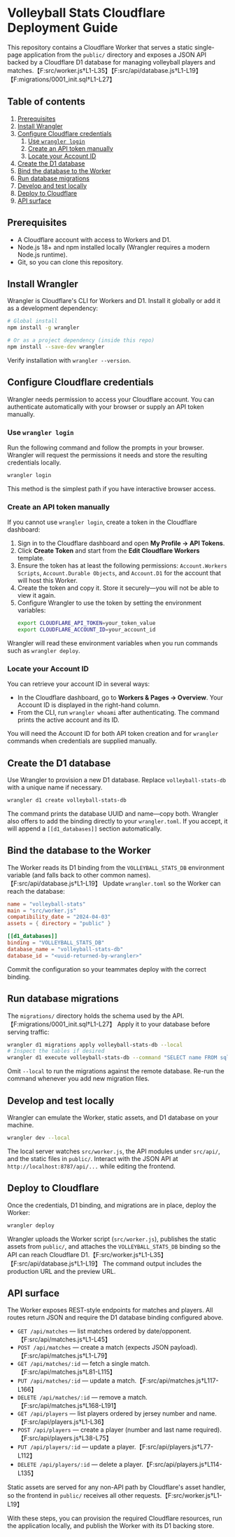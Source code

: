# Volleyball Stats Cloudflare Deployment Guide

This repository contains a Cloudflare Worker that serves a static single-page application from the `public/` directory and exposes a JSON API backed by a Cloudflare D1 database for managing volleyball players and matches.【F:src/worker.js†L1-L35】【F:src/api/database.js†L1-L19】【F:migrations/0001_init.sql†L1-L27】

## Table of contents
1. [Prerequisites](#prerequisites)
2. [Install Wrangler](#install-wrangler)
3. [Configure Cloudflare credentials](#configure-cloudflare-credentials)
   1. [Use `wrangler login`](#use-wrangler-login)
   2. [Create an API token manually](#create-an-api-token-manually)
   3. [Locate your Account ID](#locate-your-account-id)
4. [Create the D1 database](#create-the-d1-database)
5. [Bind the database to the Worker](#bind-the-database-to-the-worker)
6. [Run database migrations](#run-database-migrations)
7. [Develop and test locally](#develop-and-test-locally)
8. [Deploy to Cloudflare](#deploy-to-cloudflare)
9. [API surface](#api-surface)

## Prerequisites

- A Cloudflare account with access to Workers and D1.
- Node.js 18+ and npm installed locally (Wrangler requires a modern Node.js runtime).
- Git, so you can clone this repository.

## Install Wrangler

Wrangler is Cloudflare's CLI for Workers and D1. Install it globally or add it as a development dependency:

```bash
# Global install
npm install -g wrangler

# Or as a project dependency (inside this repo)
npm install --save-dev wrangler
```

Verify installation with `wrangler --version`.

## Configure Cloudflare credentials

Wrangler needs permission to access your Cloudflare account. You can authenticate automatically with your browser or supply an API token manually.

### Use `wrangler login`

Run the following command and follow the prompts in your browser. Wrangler will request the permissions it needs and store the resulting credentials locally.

```bash
wrangler login
```

This method is the simplest path if you have interactive browser access.

### Create an API token manually

If you cannot use `wrangler login`, create a token in the Cloudflare dashboard:

1. Sign in to the Cloudflare dashboard and open **My Profile → API Tokens**.
2. Click **Create Token** and start from the **Edit Cloudflare Workers** template.
3. Ensure the token has at least the following permissions: `Account.Workers Scripts`, `Account.Durable Objects`, and `Account.D1` for the account that will host this Worker.
4. Create the token and copy it. Store it securely—you will not be able to view it again.
5. Configure Wrangler to use the token by setting the environment variables:
   ```bash
   export CLOUDFLARE_API_TOKEN=your_token_value
   export CLOUDFLARE_ACCOUNT_ID=your_account_id
   ```

Wrangler will read these environment variables when you run commands such as `wrangler deploy`.

### Locate your Account ID

You can retrieve your account ID in several ways:

- In the Cloudflare dashboard, go to **Workers & Pages → Overview**. Your Account ID is displayed in the right-hand column.
- From the CLI, run `wrangler whoami` after authenticating. The command prints the active account and its ID.

You will need the Account ID for both API token creation and for `wrangler` commands when credentials are supplied manually.

## Create the D1 database

Use Wrangler to provision a new D1 database. Replace `volleyball-stats-db` with a unique name if necessary.

```bash
wrangler d1 create volleyball-stats-db
```

The command prints the database UUID and name—copy both. Wrangler also offers to add the binding directly to your `wrangler.toml`. If you accept, it will append a `[[d1_databases]]` section automatically.

## Bind the database to the Worker

The Worker reads its D1 binding from the `VOLLEYBALL_STATS_DB` environment variable (and falls back to other common names).【F:src/api/database.js†L1-L19】 Update `wrangler.toml` so the Worker can reach the database:

```toml
name = "volleyball-stats"
main = "src/worker.js"
compatibility_date = "2024-04-03"
assets = { directory = "public" }

[[d1_databases]]
binding = "VOLLEYBALL_STATS_DB"
database_name = "volleyball-stats-db"
database_id = "<uuid-returned-by-wrangler>"
```

Commit the configuration so your teammates deploy with the correct binding.

## Run database migrations

The `migrations/` directory holds the schema used by the API.【F:migrations/0001_init.sql†L1-L27】 Apply it to your database before serving traffic:

```bash
wrangler d1 migrations apply volleyball-stats-db --local
# Inspect the tables if desired
wrangler d1 execute volleyball-stats-db --command "SELECT name FROM sqlite_master WHERE type='table';"
```

Omit `--local` to run the migrations against the remote database. Re-run the command whenever you add new migration files.

## Develop and test locally

Wrangler can emulate the Worker, static assets, and D1 database on your machine.

```bash
wrangler dev --local
```

The local server watches `src/worker.js`, the API modules under `src/api/`, and the static files in `public/`. Interact with the JSON API at `http://localhost:8787/api/...` while editing the frontend.

## Deploy to Cloudflare

Once the credentials, D1 binding, and migrations are in place, deploy the Worker:

```bash
wrangler deploy
```

Wrangler uploads the Worker script (`src/worker.js`), publishes the static assets from `public/`, and attaches the `VOLLEYBALL_STATS_DB` binding so the API can reach Cloudflare D1.【F:src/worker.js†L1-L35】【F:src/api/database.js†L1-L19】 The command output includes the production URL and the preview URL.

## API surface

The Worker exposes REST-style endpoints for matches and players. All routes return JSON and require the D1 database binding configured above.

- `GET /api/matches` — list matches ordered by date/opponent.【F:src/api/matches.js†L1-L45】
- `POST /api/matches` — create a match (expects JSON payload).【F:src/api/matches.js†L1-L79】
- `GET /api/matches/:id` — fetch a single match.【F:src/api/matches.js†L81-L115】
- `PUT /api/matches/:id` — update a match.【F:src/api/matches.js†L117-L166】
- `DELETE /api/matches/:id` — remove a match.【F:src/api/matches.js†L168-L191】
- `GET /api/players` — list players ordered by jersey number and name.【F:src/api/players.js†L1-L36】
- `POST /api/players` — create a player (number and last name required).【F:src/api/players.js†L38-L75】
- `PUT /api/players/:id` — update a player.【F:src/api/players.js†L77-L112】
- `DELETE /api/players/:id` — delete a player.【F:src/api/players.js†L114-L135】

Static assets are served for any non-API path by Cloudflare's asset handler, so the frontend in `public/` receives all other requests.【F:src/worker.js†L1-L19】

With these steps, you can provision the required Cloudflare resources, run the application locally, and publish the Worker with its D1 backing store.

